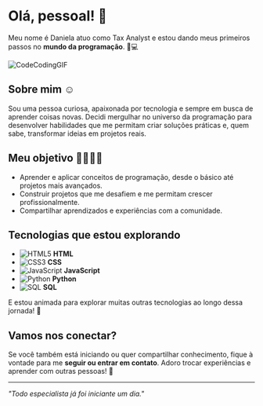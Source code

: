 # Olá, pessoal! 👋

Meu nome é Daniela atuo como Tax Analyst e estou dando meus primeiros passos no **mundo da programação**. 🌱💻

![CodeCodingGIF](https://github.com/user-attachments/assets/bb480e74-0f0b-4743-abb8-9080603bd74b)




## Sobre mim ☺️
Sou uma pessoa curiosa, apaixonada por tecnologia e sempre em busca de aprender coisas novas. Decidi mergulhar no universo da programação para desenvolver habilidades que me permitam criar soluções práticas e, quem sabe, transformar ideias em projetos reais.

## Meu objetivo 🎯👩🏼‍💻
- Aprender e aplicar conceitos de programação, desde o básico até projetos mais avançados.  
- Construir projetos que me desafiem e me permitam crescer profissionalmente.  
- Compartilhar aprendizados e experiências com a comunidade.

## Tecnologias que estou explorando
- ![HTML5](https://img.icons8.com/color/48/000000/html-5.png) **HTML**  
- ![CSS3](https://img.icons8.com/color/48/000000/css3.png) **CSS**  
- ![JavaScript](https://img.icons8.com/color/48/000000/javascript.png) **JavaScript**  
- ![Python](https://img.icons8.com/color/48/000000/python.png) **Python**  
- ![SQL](https://img.icons8.com/color/48/000000/sql.png) **SQL**

E estou animada para explorar muitas outras tecnologias ao longo dessa jornada! 🌟

## Vamos nos conectar?
Se você também está iniciando ou quer compartilhar conhecimento, fique à vontade para me **seguir ou entrar em contato**. Adoro trocar experiências e aprender com outras pessoas! 🚀

---

*"Todo especialista já foi iniciante um dia."*

